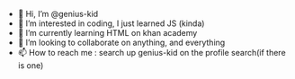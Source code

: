 - 👋 Hi, I’m @genius-kid
- 👀 I’m interested in coding, I just learned JS (kinda)
- 🌱 I’m currently learning HTML on khan academy
- 💞️ I’m looking to collaborate on anything, and everything
- 📫 How to reach me : search up genius-kid on the profile search(if there is one)

<!---
genius-kid/genius-kid is a ✨ special ✨ repository because its `README.md` (this file) appears on your GitHub profile.
You can click the Preview link to take a look at your changes.
--->
